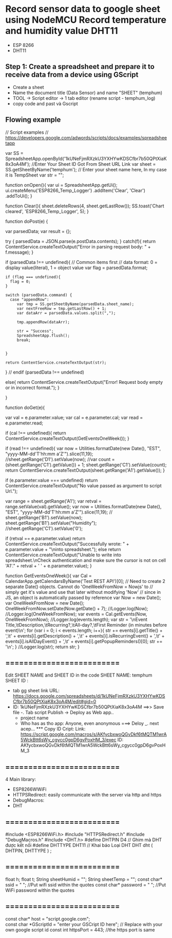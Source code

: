 # Record sensor data to google sheet using NodeMCU Record temperature and humidity value DHT11
- ESP 8266
- DHT11
## Step 1: Create a spreadsheet and prepare it to receive data from a device using GScript
  - Create a sheet
  - Name the document title (Data Sensor) and name "SHEET" (temphum)
  - TOOL -> Script editor -> 1 tab editor (rename script - temphum_log)
  - copy code and past và Gscript
## Flowing example
 
// Script examples
// https://developers.google.com/adwords/scripts/docs/examples/spreadsheetapp

var SS = SpreadsheetApp.openById('1kUNeFjmRXzkU3YXHYwKDSCfbr7b50QPtXiaK8x3oA4M');    //Enter Your Sheet ID Got From Sheet URL Link
var sheet = SS.getSheetByName('temphum');      // Enter your sheet name here, In my case it is TempSheet
var str = "";

function onOpen(){
  var ui = SpreadsheetApp.getUi();
  ui.createMenu('ESP8266_Temp_Logger')
  .addItem('Clear', 'Clear')
  .addToUi();
}

function Clear(){
  sheet.deleteRows(4, sheet.getLastRow());
  SS.toast('Chart cleared', 'ESP8266_Temp_Logger', 5);
}

function doPost(e) {

  var parsedData;
  var result = {};
  
  try { 
    parsedData = JSON.parse(e.postData.contents);
  } 
  catch(f){
    return ContentService.createTextOutput("Error in parsing request body: " + f.message);
  }
   
  if (parsedData !== undefined){
    // Common items first
    // data format: 0 = display value(literal), 1 = object value
    var flag = parsedData.format;
    
    if (flag === undefined){
      flag = 0;
    }
    
    switch (parsedData.command) {
      case "appendRow":
         var tmp = SS.getSheetByName(parsedData.sheet_name);
         var nextFreeRow = tmp.getLastRow() + 1;
         var dataArr = parsedData.values.split(",");
         
         tmp.appendRow(dataArr);
         
         str = "Success";
         SpreadsheetApp.flush();
         break;     
       
       
    }
    
    return ContentService.createTextOutput(str);
  } // endif (parsedData !== undefined)
  
  else{
    return ContentService.createTextOutput("Error! Request body empty or in incorrect format.");
  }
  
  
}


function doGet(e){
  
  var val = e.parameter.value;
  var cal = e.parameter.cal;
  var read = e.parameter.read;
  
  if (cal !== undefined){
    return ContentService.createTextOutput(GetEventsOneWeek());
  }
  
  if (read !== undefined){
    var now = Utilities.formatDate(new Date(), "EST", "yyyy-MM-dd'T'hh:mm a'Z'").slice(11,19);
    //sheet.getRange('D1').setValue(now);
    //var count = (sheet.getRange('C1').getValue()) + 1;
    sheet.getRange('C1').setValue(count);
    return ContentService.createTextOutput(sheet.getRange('A1').getValue());
  }
  
  if (e.parameter.value === undefined)
    return ContentService.createTextOutput("No value passed as argument to script Url.");
    
  var range = sheet.getRange('A1');
  var retval = range.setValue(val).getValue();
  var now = Utilities.formatDate(new Date(), "EST", "yyyy-MM-dd'T'hh:mm a'Z'").slice(11,19);
//  sheet.getRange('B1').setValue(now);
  sheet.getRange('B1').setValue("Humidity");
  //sheet.getRange('C1').setValue('0');
  
  if (retval == e.parameter.value)
    return ContentService.createTextOutput("Successfully wrote: " + e.parameter.value + "\ninto spreadsheet.");
  else
    return ContentService.createTextOutput("Unable to write into spreadsheet.\nCheck authentication and make sure the cursor is not on cell 'A1'." + retval + ' ' + e.parameter.value);
}

function GetEventsOneWeek(){
  var Cal = CalendarApp.getCalendarsByName('Test REST API')[0];
  // Need to create 2 separate Date() objects. Cannot do 'OneWeekFromNow = Nowjs' to 
  // simply get it's value and use that later without modifying 'Now'
  // since in JS, an object is automatically passed by reference
  var Now = new Date();
  var OneWeekFromNow = new Date();
  OneWeekFromNow.setDate(Now.getDate() + 7);
  //Logger.log(Now);
  //Logger.log(OneWeekFromNow);
  var events = Cal.getEvents(Now, OneWeekFromNow);
  //Logger.log(events.length);
  var str = '\nEvent Title,\tDescription,\tRecurring?,\tAll-day?,\tFirst Reminder (in minutes before event)\n';
  for (var i = 0; i < events.length; i++){
    str += events[i].getTitle() + ',\t' + events[i].getDescription() + ',\t' + events[i].isRecurringEvent() +  ',\t' + events[i].isAllDayEvent() + ',\t' + events[i].getPopupReminders()[0];
    str += '\n';
  }
  //Logger.log(str);
  return str;
}
## =========================
Edit SHEET NAME and SHEET ID in the code
SHEET NAME: temphum
SHEET ID : 
  - tab gg sheet link URL: https://docs.google.com/spreadsheets/d/1kUNeFjmRXzkU3YXHYwKDSCfbr7b50QPtXiaK8x3oA4M/edit#gid=0
  - ID: 1kUNeFjmRXzkU3YXHYwKDSCfbr7b50QPtXiaK8x3oA4M
==>> Save file -. Tab script Publish -> Deploy as Web app..
    - project name
    - Who has as tho app: Anyone, even anonymous
    ===> Deloy _. next acep...
 *** Copy ID Cript: 
 Link: https://script.google.com/macros/s/AKfycbxwoQGvDkf6tMQTM1wrA5WckBtt6sWy_cgycc0gpD6gvPoxHM_3/exec
 ID: AKfycbxwoQGvDkf6tMQTM1wrA5WckBtt6sWy_cgycc0gpD6gvPoxHM_3
## =========================
4 Main library:
  - ESP8266WWiFi
  - HTTPSRedirect: easily communicate with the server via http and https
  - DebugMacros: 
  - DHT
## =========================
#include <ESP8266WiFi.h>
#include "HTTPSRedirect.h"
#include "DebugMacros.h"
#include <DHT.h>
#define DHTPIN D4 // Ghim mà DHT được kết nối
#define DHTTYPE DHT11 // Khai báo Loại DHT
DHT dht ( DHTPIN, DHTTYPE ) ;
## =========================
float h;
float t;
String sheetHumid = "";
String sheetTemp = "";
const char* ssid = " ";                //Put wifi ssid within the quotes
const char* password = " ";         //Put WiFi password within the quotes
## =========================
const char* host = "script.google.com"; </br>
const char *GScriptId = "enter your GSCript ID here"; // Replace with your own google script id
const int httpsPort = 443; //the https port is same

